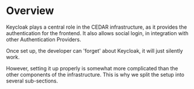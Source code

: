 # Overview

Keycloak plays a central role in the CEDAR infrastructure, as it provides the authentication for the frontend.
It also allows social login, in integration with other Authentication Providers.

Once set up, the developer can 'forget' about Keycloak, it will just silently work.

However, setting it up properly is somewhat more complicated than the other components of the infrastructure.
This is why we split the setup into several sub-sections. 
